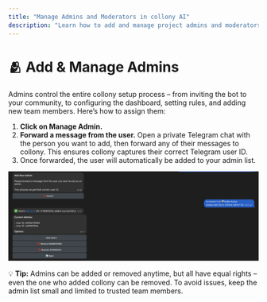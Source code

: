 ```yaml
---
title: "Manage Admins and Moderators in collony AI"
description: "Learn how to add and manage project admins and moderators in collony AI for your Telegram community."
---
```


# 🫂 Add & Manage Admins

Admins control the entire collony setup process – from inviting the bot to your community, to configuring the dashboard, setting rules, and adding new team members. Here’s how to assign them:

1. **Click on Manage Admin.**
2. **Forward a message from the user.** Open a private Telegram chat with the person you want to add, then forward any of their messages to collony. This ensures collony captures their correct Telegram user ID.
3. Once forwarded, the user will automatically be added to your admin list.

![Managing admins and moderators in collony AI](/public/Screenshot_2025-08-28_at_14.17.38.png)

<Tip>💡 **Tip:** Admins can be added or removed anytime, but all have equal rights – even the one who added collony can be removed. To avoid issues, keep the admin list small and limited to trusted team members.</Tip>